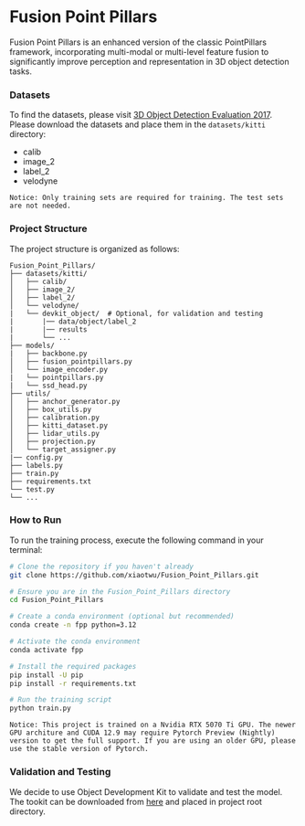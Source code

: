 # Fusion Point Pillars
Fusion Point Pillars is an enhanced version of the classic PointPillars framework, incorporating multi-modal or multi-level feature fusion to significantly improve perception and representation in 3D object detection tasks.

### Datasets
To find the datasets, please visit [3D Object Detection Evaluation 2017](https://www.cvlibs.net/datasets/kitti/eval_object.php?obj_benchmark=3d). Please download the datasets and place them in the `datasets/kitti` directory:

- calib
- image_2
- label_2
- velodyne

`Notice: Only training sets are required for training. The test sets are not needed.`

### Project Structure
The project structure is organized as follows:
```
Fusion_Point_Pillars/
├── datasets/kitti/
│   ├── calib/
│   ├── image_2/
│   ├── label_2/
│   └── velodyne/
|   └── devkit_object/  # Optional, for validation and testing
|       |── data/object/label_2
|       |── results
|       └── ...
├── models/
|   ├── backbone.py
│   ├── fusion_pointpillars.py
│   └── image_encoder.py
|   └── pointpillars.py
|   └── ssd_head.py
├── utils/
│   ├── anchor_generator.py
│   ├── box_utils.py
│   ├── calibration.py
│   ├── kitti_dataset.py
│   ├── lidar_utils.py
│   ├── projection.py
│   └── target_assigner.py
|── config.py
├── labels.py
├── train.py
├── requirements.txt
└── test.py
└── ...
```

### How to Run
To run the training process, execute the following command in your terminal:
```bash
# Clone the repository if you haven't already
git clone https://github.com/xiaotwu/Fusion_Point_Pillars.git

# Ensure you are in the Fusion_Point_Pillars directory
cd Fusion_Point_Pillars

# Create a conda environment (optional but recommended)
conda create -n fpp python=3.12

# Activate the conda environment
conda activate fpp

# Install the required packages
pip install -U pip
pip install -r requirements.txt

# Run the training script
python train.py
```

`Notice: This project is trained on a Nvidia RTX 5070 Ti GPU. The newer GPU architure and CUDA 12.9 may require Pytorch Preview (Nightly) version to get the full support. If you are using an older GPU, please use the stable version of Pytorch.`

### Validation and Testing
We decide to use Object Development Kit to validate and test the model. The tookit can be downloaded from [here](https://s3.eu-central-1.amazonaws.com/avg-kitti/devkit_object.zip) and placed in project root directory.